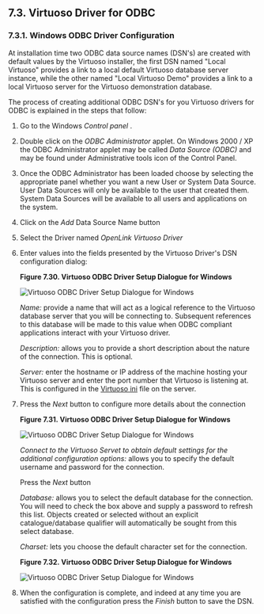 <div>

<div>

<div>

<div>

## 7.3. Virtuoso Driver for ODBC

</div>

</div>

</div>

<div>

<div>

<div>

<div>

### 7.3.1. Windows ODBC Driver Configuration

</div>

</div>

</div>

At installation time two ODBC data source names (DSN's) are created with
default values by the Virtuoso installer, the first DSN named "Local
Virtuoso" provides a link to a local default Virtuoso database server
instance, while the other named "Local Virtuoso Demo" provides a link to
a local Virtuoso server for the Virtuoso demonstration database.

The process of creating additional ODBC DSN's for you Virtuoso drivers
for ODBC is explained in the steps that follow:

<div>

1.  Go to the Windows <span class="emphasis">*Control panel*</span> .

2.  Double click on the <span class="emphasis">*ODBC
    Administrator*</span> applet. On Windows 2000 / XP the ODBC
    Administrator applet may be called <span class="emphasis">*Data
    Source (ODBC)*</span> and may be found under Administrative tools
    icon of the Control Panel.

3.  Once the ODBC Administrator has been loaded choose by selecting the
    appropriate panel whether you want a new User or System Data Source.
    User Data Sources will only be available to the user that created
    them. System Data Sources will be available to all users and
    applications on the system.

4.  Click on the <span class="emphasis">*Add*</span> Data Source Name
    button

5.  Select the Driver named <span class="emphasis">*OpenLink Virtuoso
    Driver*</span>

6.  Enter values into the fields presented by the Virtuoso Driver's DSN
    configuration dialog:

    <div>

    <div>

    **Figure 7.30. Virtuoso ODBC Driver Setup Dialogue for Windows**

    <div>

    <div>

    ![Virtuoso ODBC Driver Setup Dialogue for
    Windows](images/virtdsn001.png)

    </div>

    </div>

    </div>

      

    </div>

    <span class="emphasis">*Name:*</span> provide a name that will act
    as a logical reference to the Virtuoso database server that you will
    be connecting to. Subsequent references to this database will be
    made to this value when ODBC compliant applications interact with
    your Virtuoso driver.

    <span class="emphasis">*Description:*</span> allows you to provide a
    short description about the nature of the connection. This is
    optional.

    <span class="emphasis">*Server:*</span> enter the hostname or IP
    address of the machine hosting your Virtuoso server and enter the
    port number that Virtuoso is listening at. This is configured in the
    <a href="ch-server.html#virtini" class="link"
    title="Virtuoso Configuration File">Virtuoso ini</a> file on the
    server.

7.  Press the <span class="emphasis">*Next*</span> button to configure
    more details about the connection

    <div>

    <div>

    **Figure 7.31. Virtuoso ODBC Driver Setup Dialogue for Windows**

    <div>

    <div>

    ![Virtuoso ODBC Driver Setup Dialogue for
    Windows](images/virtdsn002.ong)

    </div>

    </div>

    </div>

      

    </div>

    <span class="emphasis">*Connect to the Virtuoso Servet to obtain
    default settings for the additional configuration options:*</span>
    allows you to specify the default username and password for the
    connection.

    Press the <span class="emphasis">*Next*</span> button

    <span class="emphasis">*Database:*</span> allows you to select the
    default database for the connection. You will need to check the box
    above and supply a password to refresh this list. Objects created or
    selected without an explicit catalogue/database qualifier will
    automatically be sought from this select database.

    <span class="emphasis">*Charset:*</span> lets you choose the default
    character set for the connection.

    <div>

    <div>

    **Figure 7.32. Virtuoso ODBC Driver Setup Dialogue for Windows**

    <div>

    <div>

    ![Virtuoso ODBC Driver Setup Dialogue for
    Windows](images/virtdsn003.png)

    </div>

    </div>

    </div>

      

    </div>

8.  When the configuration is complete, and indeed at any time you are
    satisfied with the configuration press the
    <span class="emphasis">*Finish*</span> button to save the DSN.

</div>

</div>

</div>
